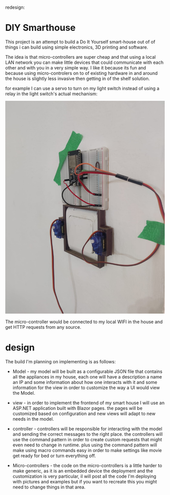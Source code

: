redesign:

# DIY Smarthouse

This project is an attempt to build a Do It Yourself smart-house out of of things i can build using simple electronics, 3D printing and software.

The idea is that micro-controllers are super cheap and that using a local LAN network you can make little devices that could communicate with each other and with you in a very simple way. I like it because its fun and because using micro-controlers on to of existing hardware in and around the house is slightly less invasive then getting in of the shelf solution.

for example I can use a servo to turn on my light switch instead of using a relay in the light switch's actual mechanism:

![Image of a smart lightswitch](./images/lightswitch_addon_with_servo.jpeg)

The micro-controller would be connected to my local WIFI in the house and get HTTP requests from any source.

# design

The build I'm planning on implementing is as follows:

- Model - my model will be built as a configurable JSON file that contains all the appliances in my house, each one will have a description a name an IP and some information about how one interacts with it and some information for the view in order to customize the way a UI would view the Model.

- view - in order to implement the frontend of my smart house I will use an ASP.NET application built with Blazor pages. the pages will be customized based on configuration and new views will adapt to new needs in the model.

- controller - controllers will be responsible for interacting with the model and sending the correct messages to the right place. the controllers will use the command pattern in order to create custom requests that might even need to change in runtime. plus using the command pattern will make using macro commands easy in order to make settings like movie get ready for bed or turn everything off.

- Micro-controllers - the code on the micro-controllers is a little harder to make generic, as it is an embedded device the deployment and the customization is very particular, iI will post all the code I'm deploying with pictures and examples but if you want to recreate this you might need to change things in that area.
